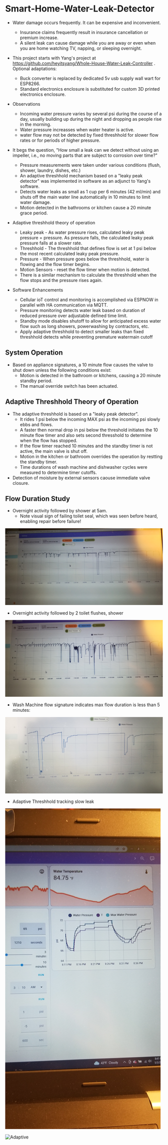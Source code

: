 # Smart-Home-Water-Leak-Detector

- Water damage occurs frequently. It can be expensive and inconvenient.
	- Insurance claims frequently result in insurance cancellation or premium increase.
	- A silent leak can cause damage while you are away or even when you are home watching TV, napping, or sleeping overnight.

- This project starts with Yang's project at https://github.com/heyitsyang/Whole-House-Water-Leak-Controller .  Optional adaptations:
	- Buck converter is replaced by dedicated 5v usb supply wall wart for ESP8266.
  	- Standard electronics enclosure is substituted for custom 3D printed electronics enclosure.

- Observations
  	- Incoming water pressure varies by several psi during the course of a day, usually building up during the night and dropping as people rise in the morning.
  	- Water pressure increasses when water heater is active.
  	- water flow may not be detected by fixed threshhold for slower flow rates or for periods of higher pressure.
  	  
- It begs the question, "How small a leak can we detect without using an impeller, i.e., no moving parts that are subject to corrosion over time?"
	- Pressure measurements were taken under various conditions (flush, shower, laundry, dishes, etc.)
	- An adaptive threshhold mechanism based on a "leaky peak detector" was implemented in software as an adjunct to Yang's software.
	- Detects water leaks as small as 1 cup per 6 minutes (42 ml/min) and shuts off the main water line automatically in 10 minutes to limit water damage.
   	- Motion detected in the bathrooms or kitchen cause a 20 minute grace period.

- Adaptive threshhold theory of operation
  	- Leaky peak - As water pressure rises, calculated leaky peak pressure = pressure.  As pressure falls, the calculated leaky peak pressure falls at a slower rate.
  	- Threshhold - The threshhold that defines flow is set at 1 psi below the most recent calculated leaky peak pressure.
  	- Pressure - When pressure goes below the threshhold, water is flowing and the flow timer begins.
  	- Motion Sensors - reset the flow timer when motion is detected.
  	- There is a similar mechanism to calculate the threshhold when the flow stops and the pressure rises again.
 
- Software Enhancements
	
 	- Cellular ioT control and monitoring is accomplished via ESPNOW in parallel with HA communication via MQTT.
	- Pressure monitoring detects water leak based on duration of reduced pressure over adjustable defined time limit. 
   	- Standby mode disables shutoff to allow for anticipated excess water flow such as long showers, powerwashing by contractors, etc.
	- Apply adaptive threshhold to detect smaller leaks than fixed threshhold detects while preventing premature watermain cutoff

## System Operation
- Based on appliance signatures, a 10 minute flow causes the valve to shut down unless the following conditions exist:
	- Motion is detected in the bathroom or kitchens, causing a 20 minute standby period.
	- The manual override switch has been actuated.

## Adaptive Threshhold Theory of Operation
- The adaptive threshhold is based on a "leaky peak detector".
 	- It rides 1 psi below the incoming MAX psi as the incoming psi slowly ebbs and flows.
  	- A faster then normal drop in psi below the threshold initiates the 10 minute flow timer and also sets second thresshold to determine when the flow has stopped.
   	- If the flow timer reached 10 minutes and the standby timer is not active, the main valve is shut off.
   	- Motion in the kitchen or bathroom overrides the operation by restting the standby timer.
   	- Time durations of wash machine and dishwasher cycles were measured to determine timer cutoffs.
- Detection of moisture by external sensors caouse immediate valve closure. 

## Flow Duration Study
- Overnight activity followed by shower at 5am.
	- Note visual sign of failing toilet seal, which was seen before heard, enabling repair before failure!
   
![Toilet Flush](media/ToiLeak.jpg)

- Overnight activity followed by 2 toilet flushes, shower

![Shower](media/ToiLeak2.jpg)

- Wash Machine flow signature indicates max flow duration is less than 5 minutes:

![LaundrySignature](media/LaundrySignature.jpg)

- Adaptive Threshhold tracking slow leak
  
![Adaptive](media/AdaptiveThreshhold2.jpg)

![Adaptive](media/AdaptiveThreshhold.jpg)



